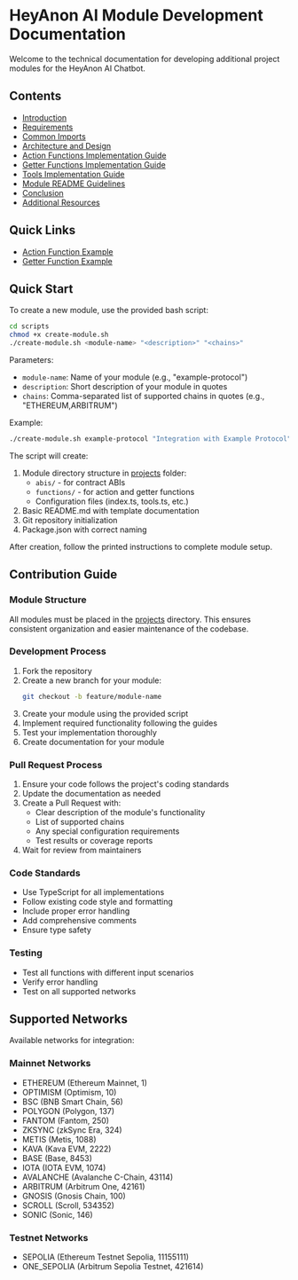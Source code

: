 # HeyAnon AI Module Development Documentation

Welcome to the technical documentation for developing additional project modules for the HeyAnon AI Chatbot.

## Contents

- [Introduction](./guides/introduction.md)
- [Requirements](./guides/requirements.md)
- [Common Imports](./guides/common-imports.md)
- [Architecture and Design](./guides/architecture-and-design.md)
- [Action Functions Implementation Guide](./guides/action-functions.md)
- [Getter Functions Implementation Guide](./guides/getter-functions.md)
- [Tools Implementation Guide](./guides/tools-implementation.md)
- [Module README Guidelines](./guides/module-readme-guidelines.md)
- [Conclusion](./guides/conclusion.md)
- [Additional Resources](./guides/additional-resources.md)

## Quick Links

- [Action Function Example](./guides/action-function-example.md)
- [Getter Function Example](./guides/getter-function-example.md)

## Quick Start

To create a new module, use the provided bash script:

```bash
cd scripts
chmod +x create-module.sh
./create-module.sh <module-name> "<description>" "<chains>"
```

Parameters:

- `module-name`: Name of your module (e.g., "example-protocol")
- `description`: Short description of your module in quotes
- `chains`: Comma-separated list of supported chains in quotes (e.g., "ETHEREUM,ARBITRUM")

Example:

```bash
./create-module.sh example-protocol "Integration with Example Protocol" "ETHEREUM,ARBITRUM"
```

The script will create:

1. Module directory structure in [projects](./projects) folder:
   - `abis/` - for contract ABIs
   - `functions/` - for action and getter functions
   - Configuration files (index.ts, tools.ts, etc.)
2. Basic README.md with template documentation
3. Git repository initialization
4. Package.json with correct naming

After creation, follow the printed instructions to complete module setup.

## Contribution Guide

### Module Structure

All modules must be placed in the [projects](./projects) directory. This ensures consistent organization and easier maintenance of the codebase.

### Development Process

1. Fork the repository
2. Create a new branch for your module:
   ```bash
   git checkout -b feature/module-name
   ```
3. Create your module using the provided script
4. Implement required functionality following the guides
5. Test your implementation thoroughly
6. Create documentation for your module

### Pull Request Process

1. Ensure your code follows the project's coding standards
2. Update the documentation as needed
3. Create a Pull Request with:
   - Clear description of the module's functionality
   - List of supported chains
   - Any special configuration requirements
   - Test results or coverage reports
4. Wait for review from maintainers

### Code Standards

- Use TypeScript for all implementations
- Follow existing code style and formatting
- Include proper error handling
- Add comprehensive comments
- Ensure type safety

### Testing

- Test all functions with different input scenarios
- Verify error handling
- Test on all supported networks

## Supported Networks

Available networks for integration:

### Mainnet Networks

- ETHEREUM (Ethereum Mainnet, 1)
- OPTIMISM (Optimism, 10)
- BSC (BNB Smart Chain, 56)
- POLYGON (Polygon, 137)
- FANTOM (Fantom, 250)
- ZKSYNC (zkSync Era, 324)
- METIS (Metis, 1088)
- KAVA (Kava EVM, 2222)
- BASE (Base, 8453)
- IOTA (IOTA EVM, 1074)
- AVALANCHE (Avalanche C-Chain, 43114)
- ARBITRUM (Arbitrum One, 42161)
- GNOSIS (Gnosis Chain, 100)
- SCROLL (Scroll, 534352)
- SONIC (Sonic, 146)

### Testnet Networks

- SEPOLIA (Ethereum Testnet Sepolia, 11155111)
- ONE_SEPOLIA (Arbitrum Sepolia Testnet, 421614)
